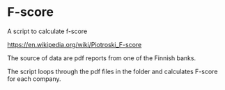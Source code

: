 # F-score
A script to calculate f-score

https://en.wikipedia.org/wiki/Piotroski_F-score

The source of data are pdf reports from one of the Finnish banks.

The script loops through the pdf files in the folder and calculates F-score for each company.
